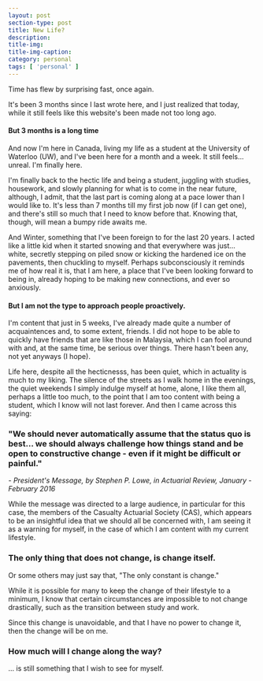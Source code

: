 ```yaml
---
layout: post
section-type: post
title: New Life?
description: 
title-img: 
title-img-caption: 
category: personal
tags: [ 'personal' ]
---
```


Time has flew by surprising fast, once again.

It's been 3 months since I last wrote here, and I just realized that today, while it still feels like this website's been made not too long ago.

#### But 3 months is a long time

And now I'm here in Canada, living my life as a student at the University of Waterloo (UW), and I've been here for a month and a week. It still feels... unreal. I'm finally here.

I'm finally back to the hectic life and being a student, juggling with studies, housework, and slowly planning for what is to come in the near future, although, I admit, that the last part is coming along at a pace lower than I would like to. It's less than 7 months till my first job now (if I can get one), and there's still so much that I need to know before that. Knowing that, though, will mean a bumpy ride awaits me.

And Winter, something that I've been foreign to for the last 20 years. I acted like a little kid when it started snowing and that everywhere was just... white, secretly stepping on piled snow or kicking the hardened ice on the pavements, then chuckling to myself. Perhaps subconsciously it reminds me of how real it is, that I am here, a place that I've been looking forward to being in, already hoping to be making new connections, and ever so anxiously.

#### But I am not the type to approach people proactively.

I'm content that just in 5 weeks, I've already made quite a number of acquaintences and, to some extent, friends. I did not hope to be able to quickly have friends that are like those in Malaysia, which I can fool around with and, at the same time, be serious over things. There hasn't been any, not yet anyways (I hope).

Life here, despite all the hecticnesss, has been quiet, which in actuality is much to my liking. The silence of the streets as I walk home in the evenings, the quiet weekends I simply indulge myself at home, alone, I like them all, perhaps a little too much, to the point that I am too content with being a student, which I know will not last forever. And then I came across this saying:


### "We should never automatically assume that the status quo is best... we should always challenge how things stand and be open to constructive change - even if it might be difficult or painful."
*- President's Message, by Stephen P. Lowe, in Actuarial Review, January - February 2016*


While the message was directed to a large audience, in particular for this case, the members of the Casualty Actuarial Society (CAS), which appears to be an insightful idea that we should all be concerned with, I am seeing it as a warning for myself, in the case of which I am content with my current lifestyle.

### The only thing that does not change, is change itself.

Or some others may just say that, "The only constant is change."

While it is possible for many to keep the change of their lifestyle to a minimum, I know that certain circumstances are impossible to not change drastically, such as the transition between study and work.

Since this change is unavoidable, and that I have no power to change it, then the change will be on me.

### How much will I change along the way?

... is still something that I wish to see for myself.
